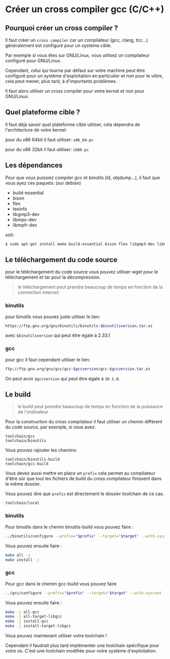 
# Créer un cross compiler gcc (C/C++)

## Pourquoi créer un cross compiler ? 

Il faut créer un `cross compiler` car un compilateur (gcc, clang, tcc...) généralement est configuré pour un système cible. 

Par exemple si vous êtes sur GNU/Linux, vous utilisez un compilateur configuré pour GNU/Linux. 

Cependant, celui qui tourne par défaut sur votre machine peut être configuré pour un système d'exploitation en particulier et non pour le vôtre, cela peut mener, plus tard, à d'importants problèmes. 

Il faut alors utiliser un cross compiler pour votre kernel et non pour GNU/Linux.

## Quel plateforme cible ? 

Il faut déjà savoir quel plateforme cible utiliser, cela dépendra de l'architecture de votre kernel:


pour du x86 64bit il faut utiliser: 
`x86_64-pc`

pour du x86 32bit il faut utiliser: 
`i686-pc`

## Les dépendances

Pour que vous puissiez compiler gcc et binutils (ld, objdump...), il faut que vous ayez ces paquets: (sur debian)

- build-essential
- bison
- flex
- texinfo
- libgmp3-dev
- libmpc-dev
- libmpfr-dev

soit: 
```bash
$ sudo apt-get install make build-essential bison flex libgmp3-dev libmpc-dev libmpfr-dev texinfo wget gcc binutils
```

## Le téléchargement du code source 

pour le téléchargement du code source vous pouvez utiliser wget pour le téléchargement et tar pour la décompression.

> le téléchargement peut prendre beaucoup de temps en fonction de la connection internet.

### binutils 

pour binutils vous pouvez juste utiliser le lien: 
```bash
https://ftp.gnu.org/gnu/binutils/binutils-$binutilsversion.tar.xz
```
avec `$binutilsversion` qui peut être égale à 2.33.1 

### gcc 

pour gcc il faut cependant utiliser le lien: 
```bash
ftp://ftp.gnu.org/gnu/gcc/gcc-$gccversion/gcc-$gccversion.tar.xz

```

On peut avoir `$gccversion` qui peut être égale à `10.1.0`.

## Le build

> le build peut prendre beaucoup de temps en fonction de la puissance de l'ordinateur

Pour la construction du cross compilateur il faut utiliser un chemin différent du code source, par exemple, si vous avez: 
```
toolchain/gcc
toolchain/binutils
```

Vous pouvez rajouter les chemins: 
```
toolchain/binutils-build
toolchain/gcc-build 
```

Vous devez aussi mettre en place un `prefix` cela permet au compilateur d'être sûr que tout les fichiers de build du cross compilateur finissent dans le même dossier. 

Vous pouvez dire que `prefix` est directement le dossier toolchain de ce cas. 

```
toolchain/local
```

### binutils 

Pour binutils dans le chemin binutils-build vous pouvez faire :

```bash
../binutils/configure --prefix="$prefix" --target="$target" --with-sysroot --disable-nls --disable-werror 
```

Vous pouvez ensuite faire :

```bash
make all -j
make install -j
```

### gcc 

Pour gcc dans le chemin gcc-build vous pouvez faire 

```bash
../gcc/configure --prefix="$prefix" --target="$target" --with-sysroot --disable-nls --enable-languages=c,c++ --with-newlib
```

Vous pouvez ensuite faire :

```bash
make -j all-gcc 
make -j all-target-libgcc
make -j install-gcc 
make -j install-target-libgcc
```

Vous pouvez maintenant utiliser votre toolchain !

Cependant il faudrait plus tard implémenter une toolchain spécifique pour votre os. 
C'est une toolchain modifiée pour votre système d'exploitation.